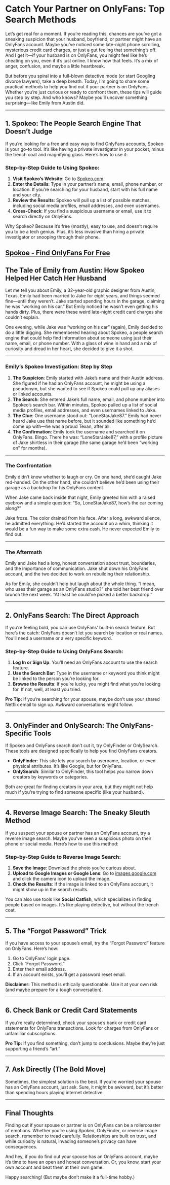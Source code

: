 # Catch Your Partner on OnlyFans: Top Search Methods

Let’s get real for a moment. If you’re reading this, chances are you’ve got a sneaking suspicion that your husband, boyfriend, or partner might have an OnlyFans account. Maybe you’ve noticed some late-night phone scrolling, mysterious credit card charges, or just a gut feeling that something’s off. And I get it—if your husband is on OnlyFans, you might feel like he’s cheating on you, even if it’s just online. I know how that feels. It’s a mix of anger, confusion, and maybe a little heartbreak.

But before you spiral into a full-blown detective mode (or start Googling divorce lawyers), take a deep breath. Today, I’m going to share some practical methods to help you find out if your partner is on OnlyFans. Whether you’re just curious or ready to confront them, these tips will guide you step by step. And who knows? Maybe you’ll uncover something surprising—like Emily from Austin did.

---

## 1. Spokeo: The People Search Engine That Doesn’t Judge

If you’re looking for a free and easy way to find OnlyFans accounts, Spokeo is your go-to tool. It’s like having a private investigator in your pocket, minus the trench coat and magnifying glass. Here’s how to use it:

### Step-by-Step Guide to Using Spokeo:
1. **Visit Spokeo’s Website**: Go to [Spokeo.com](https://bit.ly/spokeo-phone-lookup).
2. **Enter the Details**: Type in your partner’s name, email, phone number, or location. If you’re searching for your husband, start with his full name and your city.
3. **Review the Results**: Spokeo will pull up a list of possible matches, including social media profiles, email addresses, and even usernames.
4. **Cross-Check**: If you find a suspicious username or email, use it to search directly on OnlyFans.

Why Spokeo? Because it’s free (mostly), easy to use, and doesn’t require you to be a tech genius. Plus, it’s less invasive than hiring a private investigator or snooping through their phone.

[Spokoe - Find OnlyFans For Free](https://bit.ly/spokeo-phone-lookup)
---

## The Tale of Emily from Austin: How Spokeo Helped Her Catch Her Husband

Let me tell you about Emily, a 32-year-old graphic designer from Austin, Texas. Emily had been married to Jake for eight years, and things seemed fine—until they weren’t. Jake started spending hours in the garage, claiming he was “working on his car.” But Emily noticed he wasn’t even getting his hands dirty. Plus, there were these weird late-night credit card charges she couldn’t explain.

One evening, while Jake was “working on his car” (again), Emily decided to do a little digging. She remembered hearing about Spokeo, a people search engine that could help find information about someone using just their name, email, or phone number. With a glass of wine in hand and a mix of curiosity and dread in her heart, she decided to give it a shot.

---

### Emily’s Spokeo Investigation: Step by Step

1. **The Suspicion**: Emily started with Jake’s name and their Austin address. She figured if he had an OnlyFans account, he might be using a pseudonym, but she wanted to see if Spokeo could pull up any aliases or linked accounts.
2. **The Search**: She entered Jake’s full name, email, and phone number into Spokeo’s search bar. Within minutes, Spokeo pulled up a list of social media profiles, email addresses, and even usernames linked to Jake.
3. **The Clue**: One username stood out: “LoneStarJake87.” Emily had never heard Jake use that name before, but it sounded like something he’d come up with—he was a proud Texan, after all.
4. **The Confirmation**: Emily took the username and searched it on OnlyFans. Bingo. There he was: “LoneStarJake87,” with a profile picture of Jake shirtless in their garage (the same garage he’d been “working on” for months).

---

### The Confrontation

Emily didn’t know whether to laugh or cry. On one hand, she’d caught Jake red-handed. On the other hand, she couldn’t believe he’d been using their garage as a backdrop for his OnlyFans content.

When Jake came back inside that night, Emily greeted him with a raised eyebrow and a simple question: “So, LoneStarJake87, how’s the car coming along?”

Jake froze. The color drained from his face. After a long, awkward silence, he admitted everything. He’d started the account on a whim, thinking it would be a fun way to make some extra cash. He never expected Emily to find out.

---

### The Aftermath

Emily and Jake had a long, honest conversation about trust, boundaries, and the importance of communication. Jake shut down his OnlyFans account, and the two decided to work on rebuilding their relationship.

As for Emily, she couldn’t help but laugh about the whole thing. “I mean, who uses their garage as an OnlyFans studio?” she told her best friend over brunch the next week. “At least he could’ve picked a better backdrop.”

---

## 2. OnlyFans Search: The Direct Approach

If you’re feeling bold, you can use OnlyFans’ built-in search feature. But here’s the catch: OnlyFans doesn’t let you search by location or real names. You’ll need a username or a very specific keyword.

### Step-by-Step Guide to Using OnlyFans Search:
1. **Log In or Sign Up**: You’ll need an OnlyFans account to use the search feature.
2. **Use the Search Bar**: Type in the username or keyword you think might be linked to the person you’re looking for.
3. **Browse the Results**: If you’re lucky, you might find what you’re looking for. If not, well, at least you tried.

**Pro Tip:** If you’re searching for your spouse, maybe don’t use your shared Netflix email to sign up. Awkward conversations might follow.

---

## 3. OnlyFinder and OnlySearch: The OnlyFans-Specific Tools

If Spokeo and OnlyFans search don’t cut it, try OnlyFinder or OnlySearch. These tools are designed specifically to help you find OnlyFans creators.

- **OnlyFinder**: This site lets you search by username, location, or even physical attributes. It’s like Google, but for OnlyFans.
- **OnlySearch**: Similar to OnlyFinder, this tool helps you narrow down creators by keywords or categories.

Both are great for finding creators in your area, but they might not help much if you’re trying to find someone specific (like your husband).

---

## 4. Reverse Image Search: The Sneaky Sleuth Method

If you suspect your spouse or partner has an OnlyFans account, try a reverse image search. Maybe you’ve seen a suspicious photo on their phone or social media. Here’s how to use this method:

### Step-by-Step Guide to Reverse Image Search:
1. **Save the Image**: Download the photo you’re curious about.
2. **Upload to Google Images or Google Lens**: Go to [images.google.com](https://images.google.com) and click the camera icon to upload the image.
3. **Check the Results**: If the image is linked to an OnlyFans account, it might show up in the search results.

You can also use tools like **Social Catfish**, which specializes in finding people based on images. It’s like playing detective, but without the trench coat.

---

## 5. The “Forgot Password” Trick

If you have access to your spouse’s email, try the “Forgot Password” feature on OnlyFans. Here’s how:
1. Go to OnlyFans’ login page.
2. Click “Forgot Password.”
3. Enter their email address.
4. If an account exists, you’ll get a password reset email.

**Disclaimer:** This method is ethically questionable. Use it at your own risk (and maybe prepare for a tough conversation).

---

## 6. Check Bank or Credit Card Statements

If you’re really determined, check your spouse’s bank or credit card statements for OnlyFans transactions. Look for charges from OnlyFans or unfamiliar subscriptions.

**Pro Tip:** If you find something, don’t jump to conclusions. Maybe they’re just supporting a friend’s “art.”

---

## 7. Ask Directly (The Bold Move)

Sometimes, the simplest solution is the best. If you’re worried your spouse has an OnlyFans account, just ask. Sure, it might be awkward, but it’s better than spending hours playing internet detective.

---

## Final Thoughts

Finding out if your spouse or partner is on OnlyFans can be a rollercoaster of emotions. Whether you’re using Spokeo, OnlyFinder, or reverse image search, remember to tread carefully. Relationships are built on trust, and while curiosity is natural, invading someone’s privacy can have consequences.

And hey, if you do find out your spouse has an OnlyFans account, maybe it’s time to have an open and honest conversation. Or, you know, start your own account and beat them at their own game.

Happy searching! (But maybe don’t make it a full-time hobby.)

